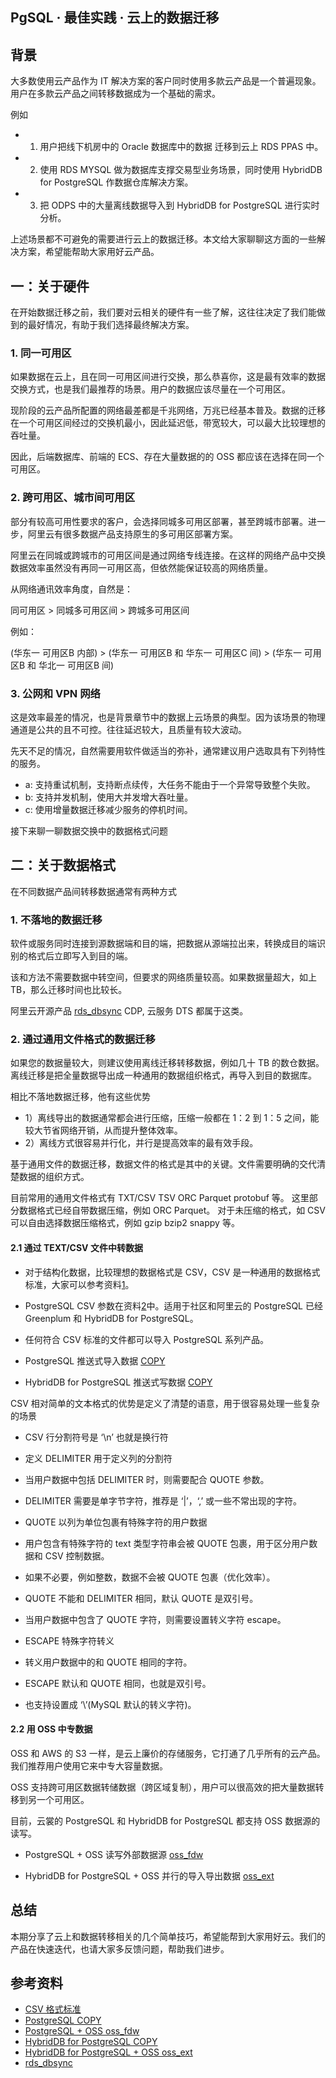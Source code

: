## PgSQL · 最佳实践 · 云上的数据迁移


    
## 背景

大多数使用云产品作为 IT 解决方案的客户同时使用多款云产品是一个普遍现象。
用户在多款云产品之间转移数据成为一个基础的需求。  


例如  


* 1. 用户把线下机房中的 Oracle 数据库中的数据 迁移到云上 RDS PPAS 中。
* 2. 使用 RDS MYSQL 做为数据库支撑交易型业务场景，同时使用 HybridDB for PostgreSQL 作数据仓库解决方案。
* 3. 把 ODPS 中的大量离线数据导入到 HybridDB for PostgreSQL 进行实时分析。



上述场景都不可避免的需要进行云上的数据迁移。本文给大家聊聊这方面的一些解决方案，希望能帮助大家用好云产品。  

## 一：关于硬件


在开始数据迁移之前，我们要对云相关的硬件有一些了解，这往往决定了我们能做到的最好情况，有助于我们选择最终解决方案。  

### 1. 同一可用区


如果数据在云上，且在同一可用区间进行交换，那么恭喜你，这是最有效率的数据交换方式，也是我们最推荐的场景。用户的数据应该尽量在一个可用区。  


现阶段的云产品所配置的网络最差都是千兆网络，万兆已经基本普及。数据的迁移在一个可用区间经过的交换机最小，因此延迟低，带宽较大，可以最大比较理想的吞吐量。  


因此，后端数据库、前端的 ECS、存在大量数据的的 OSS 都应该在选择在同一个可用区。  

### 2. 跨可用区、城市间可用区


部分有较高可用性要求的客户，会选择同城多可用区部署，甚至跨城市部署。进一步，阿里云有很多数据产品支持原生的多可用区部署方案。  


阿里云在同城或跨城市的可用区间是通过网络专线连接。在这样的网络产品中交换数据效率虽然没有再同一可用区高，但依然能保证较高的网络质量。  


从网络通讯效率角度，自然是：  


同可用区 > 同城多可用区间 > 跨城多可用区间  


例如：  


(华东一 可用区B 内部) > (华东一 可用区B 和 华东一 可用区C 间) > (华东一 可用区B 和 华北一 可用区B 间)  

### 3. 公网和 VPN 网络

这是效率最差的情况，也是背景章节中的数据上云场景的典型。因为该场景的物理通道是公共的且不可控。往往延迟较大，且质量有较大波动。  


先天不足的情况，自然需要用软件做适当的弥补，通常建议用户选取具有下列特性的服务。  


* a: 支持重试机制，支持断点续传，大任务不能由于一个异常导致整个失败。
* b: 支持并发机制，使用大并发增大吞吐量。
* c: 使用增量数据迁移减少服务的停机时间。



接下来聊一聊数据交换中的数据格式问题  

## 二：关于数据格式

在不同数据产品间转移数据通常有两种方式  

### 1. 不落地的数据迁移


软件或服务同时连接到源数据端和目的端，把数据从源端拉出来，转换成目的端识别的格式后立即写入到目的端。  


该和方法不需要数据中转空间，但要求的网络质量较高。如果数据量超大，如上 TB，那么迁移时间也比较长。  


阿里云开源产品 [rds_dbsync][0] CDP, 云服务 DTS 都属于这类。  

### 2. 通过通用文件格式的数据迁移


如果您的数据量较大，则建议使用离线迁移转移数据，例如几十 TB 的数仓数据。
离线迁移是把全量数据导出成一种通用的数据组织格式，再导入到目的数据库。  


相比不落地数据迁移，他有这些优势  


* 1）离线导出的数据通常都会进行压缩，压缩一般都在 1：2 到 1：5 之间，能较大节省网络开销，从而提升整体效率。
* 2）离线方式很容易并行化，并行是提高效率的最有效手段。



基于通用文件的数据迁移，数据文件的格式是其中的关键。文件需要明确的交代清楚数据的组织方式。  


目前常用的通用文件格式有 TXT/CSV TSV ORC Parquet protobuf 等。
这里部分数据格式已经自带数据压缩，例如 ORC Parquet。 对于未压缩的格式，如 CSV 可以自由选择数据压缩格式，例如 gzip bzip2 snappy 等。  

#### 2.1 通过 TEXT/CSV 文件中转数据


* 对于结构化数据，比较理想的数据格式是 CSV，CSV 是一种通用的数据格式标准，大家可以参考资料[1][1]。
* PostgreSQL CSV 参数在资料[2][2]中。适用于社区和阿里云的 PostgreSQL 已经 Greenplum 和 HybridDB for PostgreSQL。
* 任何符合 CSV 标准的文件都可以导入 PostgreSQL 系列产品。
  

* PostgreSQL 推送式导入数据 [COPY][3]

* HybridDB for PostgreSQL 推送式写数据 [COPY][4]

    



CSV 相对简单的文本格式的优势是定义了清楚的语意，用于很容易处理一些复杂的场景  


* CSV 行分割符号是 ‘\n’ 也就是换行符
* 定义 DELIMITER 用于定义列的分割符
  

* 当用户数据中包括 DELIMITER 时，则需要配合 QUOTE 参数。
* DELIMITER 需要是单字节字符，推荐是 ‘|’，‘,’ 或一些不常出现的字符。
    

  
* QUOTE 以列为单位包裹有特殊字符的用户数据
  

* 用户包含有特殊字符的 text 类型字符串会被 QUOTE 包裹，用于区分用户数据和 CSV 控制数据。
* 如果不必要，例如整数，数据不会被 QUOTE 包裹（优化效率）。
* QUOTE 不能和 DELIMITER 相同，默认 QUOTE 是双引号。
* 当用户数据中包含了 QUOTE 字符，则需要设置转义字符 escape。
    

  
* ESCAPE 特殊字符转义
  

* 转义用户数据中的和 QUOTE 相同的字符。
* ESCAPE 默认和 QUOTE 相同，也就是双引号。
* 也支持设置成 ‘\’(MySQL 默认的转义字符)。
    


#### 2.2 用 OSS 中专数据

OSS 和 AWS 的 S3 一样，是云上廉价的存储服务，它打通了几乎所有的云产品。我们推荐用户使用它来中专大容量数据。  


OSS 支持跨可用区数据转储数据（跨区域复制），用户可以很高效的把大量数据转移到另一个可用区。  


目前，云裳的 PostgreSQL 和 HybridDB for PostgreSQL 都支持 OSS 数据源的读写。  


* PostgreSQL + OSS 读写外部数据源 [oss_fdw][5]

* HybridDB for PostgreSQL + OSS 并行的导入导出数据 [oss_ext][6]



## 总结

本期分享了云上和数据转移相关的几个简单技巧，希望能帮到大家用好云。我们的产品在快速迭代，也请大家多反馈问题，帮助我们进步。  

## 参考资料


* [CSV 格式标准][7]
* [PostgreSQL COPY][8]
* [PostgreSQL + OSS oss_fdw][9]
* [HybridDB for PostgreSQL COPY][10]
* [HybridDB for PostgreSQL + OSS oss_ext][11]
* [rds_dbsync][0]



[0]: https://github.com/aliyun/rds_dbsync/tree/master/dbsync
[1]: https://tools.ietf.org/html/rfc4180
[2]: https://www.postgresql.org/docs/9.4/static/sql-copy.html
[3]: https://www.postgresql.org/docs/9.4/static/sql-copy.html
[4]: http://gpdb.docs.pivotal.io/4380/ref_guide/sql_commands/COPY.html
[5]: https://help.aliyun.com/document_detail/44461.html?spm=5176.product26090.6.607.KUjZMr
[6]: https://help.aliyun.com/document_detail/35457.html?spm=5176.doc51406.2.1.0Mr1PN
[7]: https://tools.ietf.org/html/rfc4180
[8]: https://www.postgresql.org/docs/9.4/static/sql-copy.html
[9]: https://help.aliyun.com/document_detail/44461.html?spm=5176.product26090.6.607.KUjZMr
[10]: http://gpdb.docs.pivotal.io/4380/ref_guide/sql_commands/COPY.html
[11]: https://help.aliyun.com/document_detail/35457.html?spm=5176.doc51406.2.1.0Mr1PN
[12]: https://github.com/aliyun/rds_dbsync/tree/master/dbsync